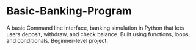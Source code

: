 # Basic-Banking-Program
A basic Command line interface, banking simulation in Python that lets users deposit, withdraw, and check balance. Built using functions, loops, and conditionals. Beginner-level project.
